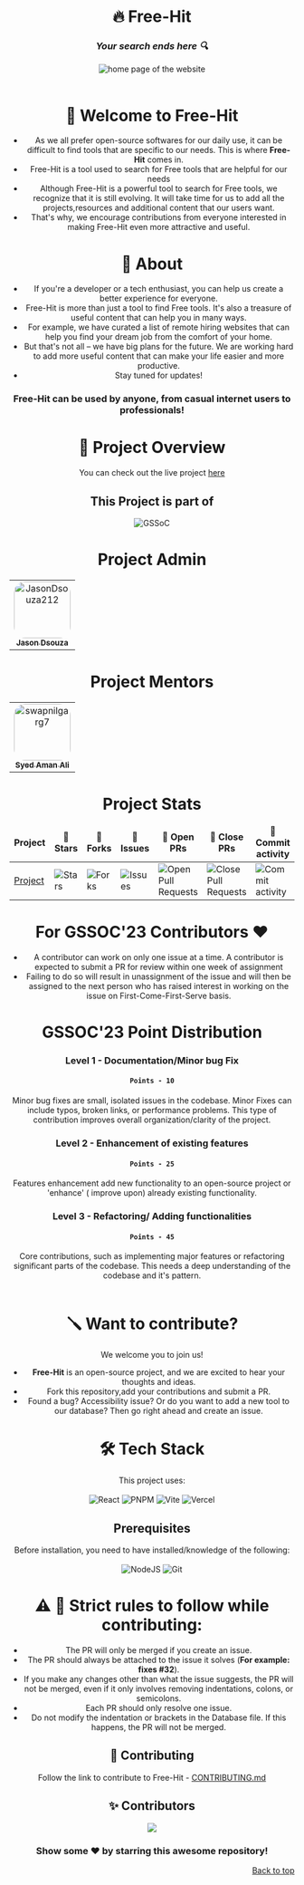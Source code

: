 <div id="header" align="center">
    <div id="top">
    <h1>🔥 Free-Hit </h1>
    <h3><strong><em>Your search ends here 🔍</em></strong></h3>
  <img src="https://i.ibb.co/mGGNWCt/Group-1.png" alt="home page of the website"><br>
    <!-- to change tagline if necessary -->
    </div> <br>

# 🙌 Welcome to Free-Hit

- As we all prefer open-source softwares for our daily use, it can be difficult to find tools that are specific to our needs. This is where **Free-Hit** comes in.
- Free-Hit is a tool used to search for Free tools that are helpful for our needs
- Although Free-Hit is a powerful tool to search for Free tools, we recognize that it is still evolving. It will take time for us to add all the projects,resources and additional content that our users want.
- That's why, we encourage contributions from everyone interested in making Free-Hit even more attractive and useful.

# 🚀 About

- If you're a developer or a tech enthusiast, you can help us create a better experience for everyone.
- Free-Hit is more than just a tool to find Free tools. It's also a treasure of useful content that can help you in many ways.
- For example, we have curated a list of remote hiring websites that can help you find your dream job from the comfort of your home.
- But that's not all – we have big plans for the future. We are working hard to add more useful content that can make your life easier and more productive.
- Stay tuned for updates!

<div id="centertext" align="center">
    <h3>Free-Hit can be used by anyone, from casual internet users to professionals!</h3>
</div>

# 🎥 Project Overview

You can check out the live project [here](https://free-hit.vercel.app/)

<div align=center>
  <h2>This Project is part of</h2>
  <img alt="GSSoC" src="https://github.com/priyankarpal/ProjectsHut/assets/88102392/0c5debf5-d414-4916-87d8-e1a710773ae3">
</div>

<h1 align=center> Project Admin </h1>
<table align=center >
  <tr>
    <td align="center">
      <a href="https://github.com/JasonDsouza212">
        <img alt="JasonDsouza212" src="https://github.com/JasonDsouza212.png" width="100px;" style="border-radius: 20px;">
        <br>
        <sub>
          <b>
            Jason Dsouza
          </b>
        </sub>
      </a>
      <br>
    </td> 
  </tr>
</table>
<h1 align=center> Project Mentors </h1>
<table align=center>
  <tr>
    <td align="center">
      <a href="https://github.com/VenomFate-619">
        <img alt="swapnilgarg7" src="https://github.com/VenomFate-619.png" width="100px;" style="border-radius: 20px;">
        <br>
        <sub>
          <b>
              Syed Aman Ali
          </b>
        </sub>
      </a>
      <br>
    </td>
  </tr>
</table>
<h1 align="center">Project Stats</h1>
<table align="center">
    <thead align="center">
        <tr border: 1px;>
            <td><b>Project </td>
            <td><b>🌟 Stars</b></td>
            <td><b>🍴 Forks</b></td>
            <td><b>🐛 Issues</b></td>
            <td><b>🔔 Open PRs</b></td>
            <td><b>🔕 Close PRs</b></td>
            <td><b>🔨 Commit activity</b></td>
            <td><b>⭐ Stars</b></td>            
        </tr>
     </thead>
    <tbody>
         <tr>
            <td><a href="https://github.com/JasonDsouza212/free-hit">Project</a></td>
            <td><img alt="Stars" src="https://img.shields.io/github/stars/JasonDsouza212/free-hit?style=flat&logo=github"/></td>
             <td><img alt="Forks" src="https://img.shields.io/github/forks/JasonDsouza212/free-hit?style=flat&logo=github"/></td>
            <td><img alt="Issues" src="https://img.shields.io/github/issues/JasonDsouza212/free-hit?style=flat&logo=github"/></td>
            <td><img alt="Open Pull Requests" src="https://img.shields.io/github/issues-pr/JasonDsouza212/free-hit?style=flat&logo=github"/></td>
           <td><img alt="Close Pull Requests" src="https://img.shields.io/github/issues-pr-closed/JasonDsouza212/free-hit?style=flat&color=critical&logo=github"/></td>
           <td><img alt="Commit activity" src="https://img.shields.io/github/commit-activity/m/JasonDsouza212/free-hit"/></td>
           <td><img alt="Commit activity" src="https://img.shields.io/github/stars/JasonDsouza212/free-hit?style=social"/></td>
        </tr>
    </tbody>
</table>
<h1 align="center"> For GSSOC'23 Contributors ❤️</h1>
<ul>
  <li>
    A contributor can work on only one issue at a time. A contributor is expected to submit a PR for review within one week of assignment
  </li>
  <li>
    Failing to do so will result in unassignment of the issue and will then be assigned to the next person who has raised interest in working on the issue on First-Come-First-Serve basis.
  </li>
</ul>

<h1 align="center"> GSSOC'23 Point Distribution </h1>
<h3> Level 1 - Documentation/Minor bug Fix </h3> 
<h4><code> Points - 10 </code></h4>
  Minor bug fixes are small, isolated issues in the codebase. Minor Fixes can include typos, broken links, or performance problems. This type of contribution improves overall organization/clarity of the project.

<h3> Level 2 - Enhancement of existing features </h3>
<h4><code> Points - 25 </code></h4>
Features enhancement add new functionality to an open-source project or 'enhance' ( improve upon) already existing functionality.

<h3> Level 3 - Refactoring/ Adding functionalities </h3>
<h4><code> Points - 45 </code></h4>
Core contributions, such as implementing major features or refactoring significant parts of the codebase. This needs a deep understanding of the codebase and it's pattern.<br><br>

# 🪛 Want to contribute?

We welcome you to join us!

- **Free-Hit** is an open-source project, and we are excited to hear your thoughts and ideas.
- Fork this repository,add your contributions and submit a PR.
- Found a bug? Accessibility issue? Or do you want to add a new tool to our database? Then go right ahead and create an issue.



# 🛠️ Tech Stack

This project uses: <br><br>
![React](https://img.shields.io/badge/react-%2320232a.svg?style=for-the-badge&logo=react&logoColor=%2361DAFB)
![PNPM](https://img.shields.io/badge/pnpm-%2320232a.svg?style=for-the-badge&logo=pnpm&logoColor=%2361DAFB)
![Vite](https://img.shields.io/badge/vite-%23646CFF.svg?style=for-the-badge&logo=vite&logoColor=white)
![Vercel](https://img.shields.io/badge/vercel-%23000000.svg?style=for-the-badge&logo=vercel&logoColor=white)

## Prerequisites

Before installation, you need to have installed/knowledge of the following:
<br><br>
![NodeJS](https://img.shields.io/badge/node.js-6DA55F?style=for-the-badge&logo=node.js&logoColor=white)
![Git](https://img.shields.io/badge/git-%23F05033.svg?style=for-the-badge&logo=git&logoColor=white)

# ⚠️ 🛑 Strict rules to follow while contributing:
- The PR will only be merged if you create an issue. 
- The PR should always be attached to the issue it solves (**For example: fixes #32**).
- If you make any changes other than what the issue suggests, the PR will not be merged, even if it only involves removing indentations, colons, or semicolons.
- Each PR should only resolve one issue.
- Do not modify the indentation or brackets in the Database file. If this happens, the PR will not be merged.

## 🤝 Contributing

Follow the link to contribute to Free-Hit - [CONTRIBUTING.md](./CONTRIBUTING.md)

## ✨ Contributors

<a href="https://github.com/jasondsouza212/free-hit/graphs/contributors">
  <img src="https://contrib.rocks/image?repo=jasondsouza212/free-hit" />
</a>

<br>
<div align="center">
<h3>Show some ❤️ by starring this awesome repository!</h3>
</div>
<p align="right"><a href="#top" >Back to top</a></p>

</div>
